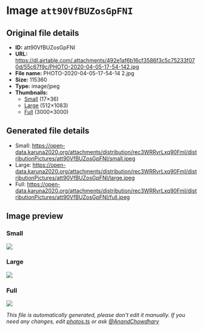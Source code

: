 # Image `att90VfBUZosGpFNI`

## Original file details

- **ID:** att90VfBUZosGpFNI
- **URL:** https://dl.airtable.com/.attachments/492e1af6b16cf3586f3c5c75233f070d/55c67f9c/PHOTO-2020-04-05-17-54-142.jpg
- **File name:** PHOTO-2020-04-05-17-54-14 2.jpg
- **Size:** 115360
- **Type:** image/jpeg
- **Thumbnails:**
  - [Small](https://dl.airtable.com/.attachmentThumbnails/76a531cdf0fa575d5f0c1a7e7ce1a2b7/6728a607) (17×36)
  - [Large](https://dl.airtable.com/.attachmentThumbnails/54decb3b38230aa80b72424425a2379a/c101eb70) (512×1083)
  - [Full](https://dl.airtable.com/.attachmentThumbnails/d5b2e22f610efb9d757003794032de8f/270d52a1) (3000×3000)

## Generated file details

- Small: https://open-data.karuna2020.org/attachments/distribution/rec3WRRvrLxq90FmI/distributionPictures/att90VfBUZosGpFNI/small.jpeg
- Large: https://open-data.karuna2020.org/attachments/distribution/rec3WRRvrLxq90FmI/distributionPictures/att90VfBUZosGpFNI/large.jpeg
- Full: https://open-data.karuna2020.org/attachments/distribution/rec3WRRvrLxq90FmI/distributionPictures/att90VfBUZosGpFNI/full.jpeg

## Image preview

### Small

![](https://open-data.karuna2020.org/attachments/distribution/rec3WRRvrLxq90FmI/distributionPictures/att90VfBUZosGpFNI/small.jpeg)

### Large

![](https://open-data.karuna2020.org/attachments/distribution/rec3WRRvrLxq90FmI/distributionPictures/att90VfBUZosGpFNI/large.jpeg)

### Full

![](https://open-data.karuna2020.org/attachments/distribution/rec3WRRvrLxq90FmI/distributionPictures/att90VfBUZosGpFNI/full.jpeg)

_This file is automatically generated, please don't edit it manually. If you need any changes, edit [photos.ts](/photos.ts) or ask [@AnandChowdhary](https://github.com/AnandChowdhary)_
